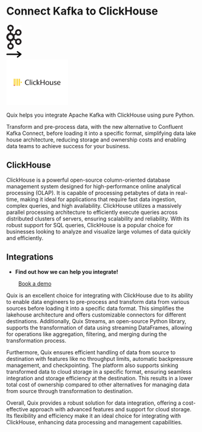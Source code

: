 # Connect Kafka to ClickHouse

<div class="connect-images cards blog-grid-card" markdown>
<div>
<img src="../images/kafka_logo.png" width="40px" />
</div>
<div>
<img src="../images/arrow.svg" width="40px" />
</div>
<div>
<img src="./images/clickhouse_1.jpg" />
</div>
</div>

Quix helps you integrate Apache Kafka with ClickHouse using pure Python.

Transform and pre-process data, with the new alternative to Confluent Kafka Connect, before loading it into a specific format, simplifying data lake house architecture, reducing storage and ownership costs and enabling data teams to achieve success for your business.

## ClickHouse

ClickHouse is a powerful open-source column-oriented database management system designed for high-performance online analytical processing (OLAP). It is capable of processing petabytes of data in real-time, making it ideal for applications that require fast data ingestion, complex queries, and high availability. ClickHouse utilizes a massively parallel processing architecture to efficiently execute queries across distributed clusters of servers, ensuring scalability and reliability. With its robust support for SQL queries, ClickHouse is a popular choice for businesses looking to analyze and visualize large volumes of data quickly and efficiently.

## Integrations

<div class="grid cards" markdown>

- __Find out how we can help you integrate!__

    <a class="md-button md-button--primary" href="https://quix.io/book-a-demo" target="_blank" style="margin:.5rem;">Book a demo</a>

</div>


Quix is an excellent choice for integrating with ClickHouse due to its ability to enable data engineers to pre-process and transform data from various sources before loading it into a specific data format. This simplifies the lakehouse architecture and offers customizable connectors for different destinations. Additionally, Quix Streams, an open-source Python library, supports the transformation of data using streaming DataFrames, allowing for operations like aggregation, filtering, and merging during the transformation process.

Furthermore, Quix ensures efficient handling of data from source to destination with features like no throughput limits, automatic backpressure management, and checkpointing. The platform also supports sinking transformed data to cloud storage in a specific format, ensuring seamless integration and storage efficiency at the destination. This results in a lower total cost of ownership compared to other alternatives for managing data from source through transformation to destination.

Overall, Quix provides a robust solution for data integration, offering a cost-effective approach with advanced features and support for cloud storage. Its flexibility and efficiency make it an ideal choice for integrating with ClickHouse, enhancing data processing and management capabilities.

